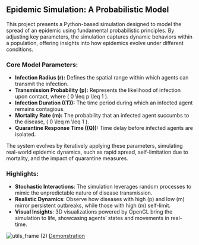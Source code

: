 ## Epidemic Simulation: A Probabilistic Model

This project presents a Python-based simulation designed to model the spread of an epidemic using fundamental probabilistic principles. By adjusting key parameters, the simulation captures dynamic behaviors within a population, offering insights into how epidemics evolve under different conditions.

### Core Model Parameters:
- **Infection Radius (r):** Defines the spatial range within which agents can transmit the infection.
- **Transmission Probability (p):** Represents the likelihood of infection upon contact, where \( 0 \leq p \leq 1 \).
- **Infection Duration (\(T\)):** The time period during which an infected agent remains contagious.
- **Mortality Rate (m):** The probability that an infected agent succumbs to the disease, \( 0 \leq m \leq 1 \).
- **Quarantine Response Time (\(Q\)):** Time delay before infected agents are isolated.

The system evolves by iteratively applying these parameters, simulating real-world epidemic dynamics, such as rapid spread, self-limitation due to mortality, and the impact of quarantine measures.

### Highlights:
- **Stochastic Interactions**: The simulation leverages random processes to mimic the unpredictable nature of disease transmission.
- **Realistic Dynamics**: Observe how diseases with high \(p\) and low \(m\) mirror persistent outbreaks, while those with high \(m\) self-limit.
- **Visual Insights**: 3D visualizations powered by OpenGL bring the simulation to life, showcasing agents’ states and movements in real-time.


![utils_frame (2)](https://github.com/user-attachments/assets/c33501ed-5c00-4ce2-98f7-b6aa2f819db1)
[Demonstration](https://www.dropbox.com/scl/fi/hrmki1hugs49tzvydcv1b/Untitled-video-Made-with-Clipchamp_1731358279388.mp4?rlkey=itfvkkgo020hw25dpu3bp07zu&st=uohmsace&raw=1)
